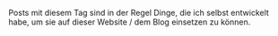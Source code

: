 Posts mit diesem Tag sind in der Regel Dinge, die ich selbst entwickelt habe, um sie auf dieser Website / dem Blog einsetzen zu können.
